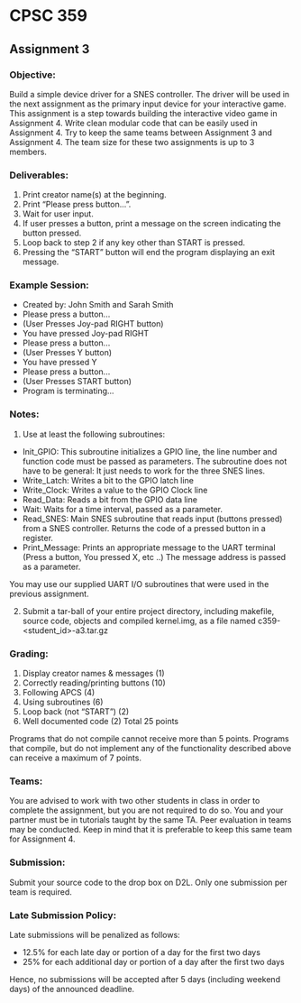 # CPSC 359

## Assignment 3

### Objective:
Build a simple device driver for a SNES controller. The driver will be used in the next assignment as the primary input device for your interactive game. This assignment is a step towards building the interactive video game in Assignment 4. Write clean modular code that can be easily used in Assignment 4. Try to keep the same teams between Assignment 3 and Assignment 4. The team size for these two assignments is up to 3 members. 

### Deliverables: 
1. Print creator name(s) at the beginning.
2. Print “Please press button...”.
3. Wait for user input.
4. If user presses a button, print a message on the screen indicating the button pressed.
5. Loop back to step 2 if any key other than START is pressed.
6. Pressing the “START” button will end the program displaying an exit message.

### Example Session:
* Created by: John Smith and Sarah Smith
* Please press a button...
* (User Presses Joy-pad RIGHT button)
* You have pressed Joy-pad RIGHT
* Please press a button...
* (User Presses Y button)
* You have pressed Y
* Please press a button...
* (User Presses START button)
* Program is terminating...

### Notes:
1. Use at least the following subroutines:
  * Init_GPIO: This subroutine initializes a GPIO line, the line number and function code must be passed as parameters. The subroutine does not have to be general: It just needs to work for the three SNES lines.
  * Write_Latch: Writes a bit to the GPIO latch line 
  * Write_Clock: Writes a value to the GPIO Clock line
  * Read_Data: Reads a bit from the GPIO data line
  * Wait: Waits for a time interval, passed as a parameter.
  * Read_SNES: Main SNES subroutine that reads input (buttons pressed) from a SNES controller. Returns the code of a pressed button in a register.
  * Print_Message: Prints an appropriate message to the UART terminal (Press a button, You pressed X, etc ..) The message address is passed as a parameter.

You may use our supplied UART I/O subroutines that were used in the previous assignment.

2. Submit a tar-ball of your entire project directory, including makefile, source code, objects and compiled kernel.img, as a file named c359-<student_id>-a3.tar.gz 

### Grading: 
1. Display creator names & messages   (1)
2. Correctly reading/printing buttons (10)
3. Following APCS                     (4)
4. Using subroutines                  (6)
5. Loop back (not “START”)            (2)
6. Well documented code               (2)
Total                                 25 points

Programs that do not compile cannot receive more than 5 points. Programs that compile, but do not implement any of the functionality described above can receive a maximum of 7 points.

### Teams:  
You are advised to work with two other students in class in order to complete the assignment, but you are not required to do so. You and your partner must be in tutorials taught by the same TA. Peer evaluation in teams may be conducted. Keep in mind that it is preferable to keep this same team for Assignment 4.

### Submission: 
Submit your source code to the drop box on D2L. Only one submission per team is required. 

### Late Submission Policy: 
Late submissions will be penalized as follows:
* 12.5% for each late day or portion of a day for the first two days
* 25% for each additional day or portion of a day after the first two days

Hence, no submissions will be accepted after 5 days (including weekend days) of the announced deadline.
